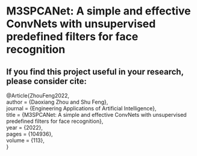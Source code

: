 # M3SPCANet: A simple and effective ConvNets with unsupervised predefined filters for face recognition

## If you find this project useful in your research, please consider cite:  
@Article{ZhouFeng2022,  
author  = {Daoxiang Zhou and Shu Feng},  
journal = {Engineering Applications of Artificial Intelligence},  
title   = {M3SPCANet: A simple and effective ConvNets with unsupervised predefined filters for face recognition},  
year    = {2022},  
pages   = {104936},  
volume  = {113},  
}  
